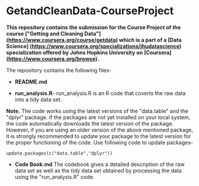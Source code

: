 # GetandCleanData-CourseProject
**This repository contains the submission for the Course Project of the course ["Getting and Cleaning Data"] (https://www.coursera.org/course/getdata) which is a part of a [Data Science] (https://www.coursera.org/specializations/jhudatascience) specialization offered by Johns Hopkins University on [Coursera] (https://www.coursera.org/browse).**

The repository contains the following files-

- **README.md**

- **run_analysis.R**-
run_analysis.R is an R code that coverts the raw data into a tidy data set.

**Note.** The code works using the latest versions of the "data.table" and the "dplyr" package. If the packages are not yet installed on your local system, the code automatically downloads the latest version of the package. However, if you are using an older version of the above mentioned package, it is strongly recommended to update your package to the latest version for the proper functioning of the code. Use following code to update packages- 

`update.packages(c("data.table","dplyr"))`

- **Code Book.md**
The codebook gives a detailed description of the raw data set as well as the tidy data set obtained by processing the data using the "run_analysis.R" code. 
